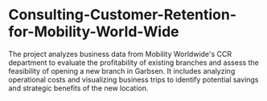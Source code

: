 # Consulting-Customer-Retention-for-Mobility-World-Wide
The project analyzes business data from Mobility Worldwide's CCR department to evaluate the profitability of existing branches and assess the feasibility of opening a new branch in Garbsen. It includes analyzing operational costs and visualizing business trips to identify potential savings and strategic benefits of the new location.
